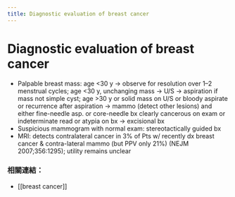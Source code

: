 ```yaml
---
title: Diagnostic evaluation of breast cancer
---
```

# Diagnostic evaluation of breast cancer

* Palpable breast mass: age <30 y → observe for resolution over 1–2 menstrual cycles; age <30 y, unchanging mass → U/S → aspiration if mass not simple cyst;
age >30 y or solid mass on U/S or bloody aspirate or recurrence after aspiration → mammo (detect other lesions) and either fine-needle asp. or core-needle bx
clearly cancerous on exam or indeterminate read or atypia on bx → excisional bx
* Suspicious mammogram with normal exam: stereotactically guided bx
* MRI: detects contralateral cancer in 3% of Pts w/ recently dx breast cancer & contra-lateral mammo (but PPV only 21%) (NEJM 2007;356:1295); utility remains unclear

### 相關連結：

- [[breast cancer]]
